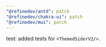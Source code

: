 ```yaml
---
"@refinedev/antd": patch
"@refinedev/chakra-ui": patch
"@refinedev/mui": patch
---
```


test: added tests for `<ThemedSiderV2/>`.

